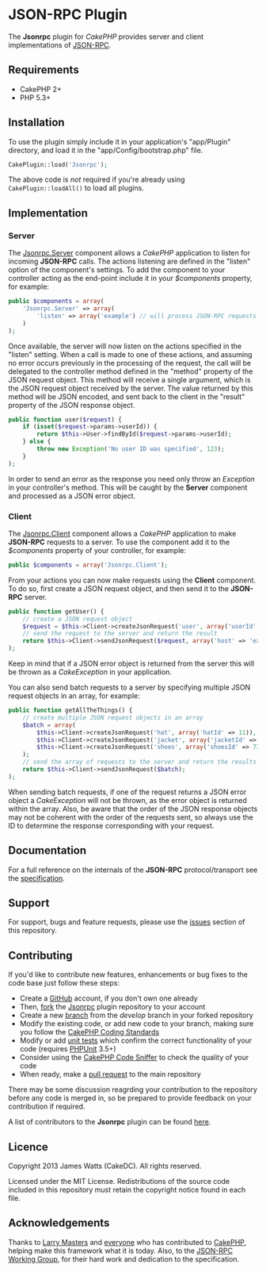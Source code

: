 JSON-RPC Plugin
===============

The **Jsonrpc** plugin for *CakePHP* provides server and client implementations of [JSON-RPC](http://www.jsonrpc.org).

Requirements
------------

* CakePHP 2+
* PHP 5.3+

Installation
------------

To use the plugin simply include it in your application's "app/Plugin" directory, and load it in the "app/Config/bootstrap.php" file.

```php
CakePlugin::load('Jsonrpc');
```

The above code is *not* required if you're already using ```CakePlugin::loadAll()``` to load all plugins.

Implementation
--------------

### Server

The [Jsonrpc.Server](Controller/Component/ServerComponent.php) component allows a *CakePHP* application to listen for incoming **JSON-RPC** calls. The actions listening are defined in the "listen" option of the component's settings. To add the component to your controller acting as the end-point include it in your *$components* property, for example:

```php
public $components = array(
	'Jsonrpc.Server' => array(
		'listen' => array('example') // will process JSON-RPC requests sent to this action
	)
);
```

Once available, the server will now listen on the actions specified in the "listen" setting. When a call is made to one of these actions, and assuming no error occurs previously in the processing of the request, the call will be delegated to the controller method defined in the "method" property of the JSON request object. This method will receive a single argument, which is the JSON request object received by the server. The value returned by this method will be JSON encoded, and sent back to the client in the "result" property of the JSON response object.

```php
public function user($request) {
	if (isset($request->params->userId)) {
		return $this->User->findById($request->params->userId);
	} else {
		throw new Exception('No user ID was specified', 123);
	}
);
```

In order to send an error as the response you need only throw an *Exception* in your controller's method. This will be caught by the **Server** component and processed as a JSON error object.

### Client

The [Jsonrpc.Client](Controller/Component/ClientComponent.php) component allows a *CakePHP* application to make **JSON-RPC** requests to a server. To use the component add it to the *$components* property of your controller, for example:

```php
public $components = array('Jsonrpc.Client');
```

From your actions you can now make requests using the **Client** component. To do so, first create a JSON request object, and then send it to the **JSON-RPC** server.

```php
public function getUser() {
	// create a JSON request object
	$request = $this->Client->createJsonRequest('user', array('userId' => 7));
	// send the request to the server and return the result
	return $this->Client->sendJsonRequest($request, array('host' => 'example.com', 'path' => '/api/call'));
);
```

Keep in mind that if a JSON error object is returned from the server this will be thrown as a *CakeException* in your application.

You can also send batch requests to a server by specifying multiple JSON request objects in an array, for example:

```php
public function getAllTheThings() {
	// create multiple JSON request objects in an array
	$batch = array(
		$this->Client->createJsonRequest('hat', array('hatId' => 11)),
		$this->Client->createJsonRequest('jacket', array('jacketId' => 55)),
		$this->Client->createJsonRequest('shoes', array('shoesId' => 73))
	);
	// send the array of requests to the server and return the results as an array
	return $this->Client->sendJsonRequest($batch);
);
```

When sending batch requests, if one of the request returns a JSON error object a *CakeException* will not be thrown, as the error object is returned within the array. Also, be aware that the order of the JSON response objects may not be coherent with the order of the requests sent, so always use the ID to determine the response corresponding with your request.

Documentation
-------------

For a full reference on the internals of the **JSON-RPC** protocol/transport see the [specification](http://www.jsonrpc.org/specification).

Support
-------

For support, bugs and feature requests, please use the [issues](https://github.com/jameswatts/cake-jsonrpc/issues) section of this repository.

Contributing
------------

If you'd like to contribute new features, enhancements or bug fixes to the code base just follow these steps:

* Create a [GitHub](https://github.com/signup/free) account, if you don't own one already
* Then, [fork](https://help.github.com/articles/fork-a-repo) the [Jsonrpc](https://github.com/jameswatts/cake-jsonrpc) plugin repository to your account
* Create a new [branch](https://help.github.com/articles/creating-and-deleting-branches-within-your-repository) from the *develop* branch in your forked repository
* Modify the existing code, or add new code to your branch, making sure you follow the [CakePHP Coding Standards](http://book.cakephp.org/2.0/en/contributing/cakephp-coding-conventions.html)
* Modify or add [unit tests](http://book.cakephp.org/2.0/en/development/testing.html) which confirm the correct functionality of your code (requires [PHPUnit](http://www.phpunit.de/manual/current/en/installation.html) 3.5+)
* Consider using the [CakePHP Code Sniffer](https://github.com/cakephp/cakephp-codesniffer) to check the quality of your code
* When ready, make a [pull request](http://help.github.com/send-pull-requests/) to the main repository

There may be some discussion reagrding your contribution to the repository before any code is merged in, so be prepared to provide feedback on your contribution if required.

A list of contributors to the **Jsonrpc** plugin can be found [here](https://github.com/jameswatts/cake-jsonrpc/contributors).

Licence
-------

Copyright 2013 James Watts (CakeDC). All rights reserved.

Licensed under the MIT License. Redistributions of the source code included in this repository must retain the copyright notice found in each file.

Acknowledgements
----------------

Thanks to [Larry Masters](https://github.com/phpnut) and [everyone](https://github.com/cakephp/cakephp/contributors) who has contributed to [CakePHP](http://cakephp.org), helping make this framework what it is today. Also, to the [JSON-RPC Working Group](https://groups.google.com/forum/#!forum/json-rpc), for their hard work and dedication to the specification.

